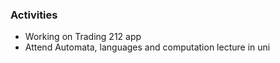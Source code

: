 ### Activities
- Working on Trading 212 app
- Attend Automata, languages and computation lecture in uni